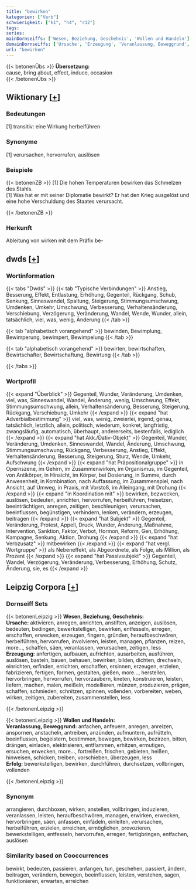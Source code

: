```yaml
---
title: "bewirken"
kategorien: ["Verb"]
schwierigkeit: ["k1", "h4", "r12"]
tags:
series:
mainDornseiffs: ['Wesen, Beziehung, Geschehnis', 'Wollen und Handeln']
domainDornseiffs: ['Ursache', 'Erzeugung', 'Veranlassung, Beweggrund', 'Erfolg']
url: "bewirken"
---
```


{{< betonenÜbs >}}
**Übersetzung:**  
cause, bring about, effect, induce, occasion  
{{< /betonenÜbs >}}

## Wiktionary [[+](https://de.wiktionary.org/wiki/bewirken)]

### Bedeutungen
[1] transitiv: eine Wirkung herbeiführen  

### Synonyme
[1] verursachen, hervorrufen, auslösen  

### Beispiele
{{< betonenZB >}}
[1] Die hohen Temperaturen bewirken das Schmelzen des Stahls.  
[1] Was hat er mit seiner Diplomatie bewirkt? Er hat den Krieg ausgelöst und eine hohe Verschuldung des Staates verursacht.  

{{< /betonenZB >}}
### Herkunft
Ableitung von wirken mit dem Präfix be-  



## dwds [[+](https://www.dwds.de/wb/bewirken)]

### Wortinformation
{{< tabs "Dwds" >}}
{{< tab "Typische Verbindungen" >}}
Anstieg, Besserung, Effekt, Entlastung, Erhöhung, Gegenteil, Rückgang, Schub, Senkung, Sinneswandel, Spaltung, Steigerung, Stimmungsumschwung, Umdenken, Umkehr, Umschwung, Verbesserung, Verhaltensänderung, Verschiebung, Verzögerung, Veränderung, Wandel, Wende, Wunder, allein, tatsächlich, viel, was, wenig, Änderung
{{< /tab >}}

{{< tab "alphabetisch vorangehend" >}}
bewinden, Bewimplung, Bewimperung, bewimpert, Bewimpelung
{{< /tab >}}

{{< tab "alphabetisch vorangehend" >}}
bewirten, bewirtschaften, Bewirtschafter, Bewirtschaftung, Bewirtung
{{< /tab >}}

{{< /tabs >}}

### Wortprofil
{{< expand "Überblick" >}} Gegenteil, Wunder, Veränderung, Umdenken, viel, was, Sinneswandel, Wandel, Änderung, wenig, Umschwung, Effekt, Stimmungsumschwung, allein, Verhaltensänderung, Besserung, Steigerung, Rückgang, Verschiebung, Umkehr {{< /expand >}}
{{< expand "hat Adverbialbestimmung" >}} viel, was, wenig, zweierlei, irgend, genau, tatsächlich, letztlich, allein, politisch, wiederum, konkret, langfristig, zwangsläufig, automatisch, überhaupt, andererseits, bestenfalls, lediglich {{< /expand >}}
{{< expand "hat Akk./Dativ-Objekt" >}} Gegenteil, Wunder, Veränderung, Umdenken, Sinneswandel, Wandel, Änderung, Umschwung, Stimmungsumschwung, Rückgang, Verbesserung, Anstieg, Effekt, Verhaltensänderung, Besserung, Steigerung, Sturz, Wende, Umkehr, Aufschwung {{< /expand >}}
{{< expand "hat Präpositionalgruppe" >}} in Opernszene, im Gehirn, im Zusammenwirken, im Organismus, im Gegenteil, von Antikörper, in Hinsicht, im Körper, bei Dosierung, in Summe, durch Anwesenheit, in Kombination, nach Auffassung, im Zusammenspiel, nach Ansicht, auf Umweg, in Praxis, mit Vorstoß, im Alleingang, mit Drohung {{< /expand >}}
{{< expand "in Koordination mit" >}} bewirken, bezwecken, auslösen, bedeuten, anrichten, hervorrufen, herbeiführen, freisetzen, beeinträchtigen, anregen, zeitigen, beschleunigen, verursachen, beeinflussen, begünstigen, verhindern, lenken, verändern, erzeugen, beitragen {{< /expand >}}
{{< expand "hat Subjekt" >}} Gegenteil, Veränderung, Protest, Appell, Druck, Wunder, Änderung, Maßnahme, Intervention, Sanktion, Faktor, Verbot, Hormon, Reform, Gen, Erhöhung, Kampagne, Senkung, Aktion, Drohung {{< /expand >}}
{{< expand "hat Verbzusatz" >}} mitbewirken {{< /expand >}}
{{< expand "hat vergl. Wortgruppe" >}} als Nebeneffekt, als Abgeordnete, als Folge, als Million, als Prozent {{< /expand >}}
{{< expand "hat Passivsubjekt" >}} Gegenteil, Wandel, Verzögerung, Veränderung, Verbesserung, Erhöhung, Schutz, Änderung, sie, es {{< /expand >}}

## Leipzig Corpora [[+](https://corpora.uni-leipzig.de/en/res?word=bewirken&corpusId=deu_newscrawl-public_2018)]

### Dornseiff Sets
{{< betonenLeipzig >}}
**Wesen, Beziehung, Geschehnis:**  
**Ursache:** aktivieren, anregen, anrichten, anstiften, anzeigen, auslösen, bedeuten, bedingen, bewerkstelligen, bewirken, entfesseln, erregen, erschaffen, erwecken, erzeugen, fingern, gründen, heraufbeschwören, herbeiführen, hervorrufen, involvieren, leisten, managen, pflanzen, reizen, more..., schaffen, säen, veranlassen, verursachen, zeitigen, less  
**Erzeugung:** anfertigen, aufbauen, aufrichten, ausarbeiten, ausführen, auslösen, basteln, bauen, behauen, bewirken, bilden, dichten, drechseln, einrichten, erfinden, errichten, erschaffen, ersinnen, erzeugen, erzielen, fabrizieren, fertigen, formen, gestalten, gießen, more..., herstellen, hervorbringen, hervorrufen, hervorzaubern, kneten, konstruieren, leisten, liefern, machen, malen, meißeln, modellieren, münzen, produzieren, prägen, schaffen, schmieden, schnitzen, spinnen, vollenden, vorbereiten, weben, wirken, zeitigen, zubereiten, zusammenstellen, less  

{{< /betonenLeipzig >}}


{{< betonenLeipzig >}}
**Wollen und Handeln:**  
**Veranlassung, Beweggrund:** anfachen, anfeuern, anregen, anreizen, anspornen, anstacheln, antreiben, anzünden, aufmuntern, aufrütteln, beeinflussen, begeistern, bestimmen, bewegen, bewirken, bezirzen, bitten, drängen, einladen, elektrisieren, entflammen, erhitzen, ermutigen, ersuchen, erwecken, more..., fortreißen, frischen, gebieten, heißen, hinweisen, schicken, treiben, vorschieben, überzeugen, less  
**Erfolg:** bewerkstelligen, bewirken, durchführen, durchsetzen, vollbringen, vollenden  

{{< /betonenLeipzig >}}

### Synonym
arrangieren, durchboxen, wirken, anstellen, vollbringen, induzieren, veranlassen, leisten, heraufbeschwören, managen, erwirken, erwecken, hervorbringen, säen, anfassen, einfädeln, einleiten, verursachen, herbeiführen, erzielen, erreichen, ermöglichen, provozieren, bewerkstelligen, entfesseln, hervorrufen, erregen, fertigbringen, entfachen, auslösen


### Similarity based on Cooccurrences
bewirkt, bedeuten, passieren, anfangen, tun, geschehen, passiert, ändern, beitragen, verändern, bewegen, beeinflussen, leisten, verstehen, sagen, funktionieren, erwarten, erreichen

